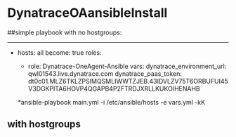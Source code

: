 # DynatraceOAansibleInstall

##simple playbook with no hostgroups:

---
- hosts: all
  become: true
  roles:
    - role: Dynatrace-OneAgent-Ansible
  vars:
    dynatrace_environment_url: qwl01543.live.dynatrace.com
    dynatrace_paas_token: dt0c01.MLZ6TKLZPSIMQSMLIWWTZJEB.43IDVLZV75T6ORBUFUI45V3DGKPITA6HOVP4QGAPB4P2FTRDJXRLLKUKOIHENAHB
    
    *ansible-playbook main.yml -i /etc/ansible/hosts -e vars.yml -kK
  


## with hostgroups
